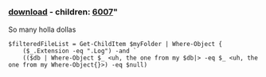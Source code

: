 ﻿---
pid:            6006
parent:         0
children:       6007
poster:         holladolla
title:          
date:           2015-09-08 19:42:12
format:         posh
---

# 

### [download](6006.ps1) - children: [6007](6007.md)"

So many holla dollas

```posh
$filteredFileList = Get-ChildItem $myFolder | Where-Object {
	($_.Extension -eq ".Log") -and `
	(($db | Where-Object $_ <uh, the one from my $db|> -eq $_ <uh, the one from my Where-Object{}>) -eq $null)
```
